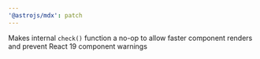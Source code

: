 ```yaml
---
'@astrojs/mdx': patch
---
```


Makes internal `check()` function a no-op to allow faster component renders and prevent React 19 component warnings
